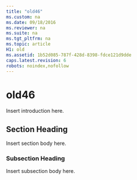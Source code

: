 ```yaml
---
title: "old46"
ms.custom: na
ms.date: 09/18/2016
ms.reviewer: na
ms.suite: na
ms.tgt_pltfrm: na
ms.topic: article
H1: old
ms.assetid: 1b52d085-787f-428d-8398-fdce121d9dde
caps.latest.revision: 6
robots: noindex,nofollow
---
```

# old46
Insert introduction here.  
  
## Section Heading  
 Insert section body here.  
  
### Subsection Heading  
 Insert subsection body here.